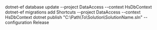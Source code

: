 ﻿dotnet-ef database update --project DataAccess --context HsDbContext
dotnet-ef migrations add Shortcuts --project DataAccess --context HsDbContext
dotnet publish "C:\Path\To\Solution\SolutionName.sln" --configuration Release